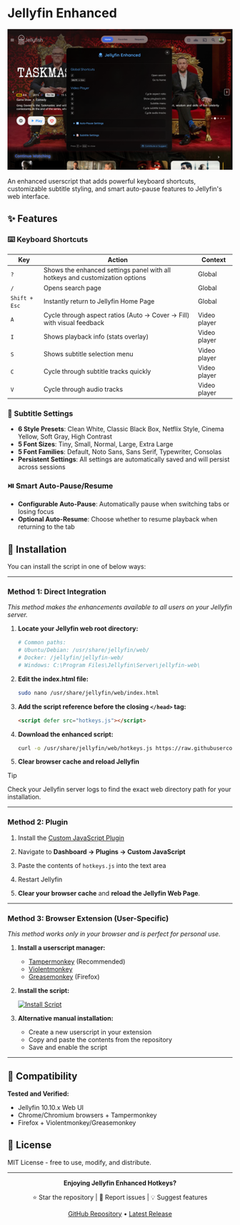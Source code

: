 # Jellyfin Enhanced

![Jellyfin Enhanced](panel.png)

An enhanced userscript that adds powerful keyboard shortcuts, customizable subtitle styling, and smart auto-pause features to Jellyfin's web interface.

## ✨ Features

### ⌨️ Keyboard Shortcuts
| Key           | Action                                                                 | Context       |
|---------------|------------------------------------------------------------------------|---------------|
| `?`           | Shows the enhanced settings panel with all hotkeys and customization options | Global        |
| `/`           | Opens search page                                                      | Global        |
| `Shift + Esc` | Instantly return to Jellyfin Home Page                                 | Global        |
| `A`           | Cycle through aspect ratios (Auto → Cover → Fill) with visual feedback | Video player  |
| `I`           | Shows playback info (stats overlay)                                    | Video player  |
| `S`           | Shows subtitle selection menu                                          | Video player  |
| `C`           | Cycle through subtitle tracks quickly                                  | Video player  |
| `V`           | Cycle through audio tracks                                             | Video player  |


### 📝 Subtitle Settings
- **6 Style Presets**: Clean White, Classic Black Box, Netflix Style, Cinema Yellow, Soft Gray, High Contrast
- **5 Font Sizes**: Tiny, Small, Normal, Large, Extra Large
- **5 Font Families**: Default, Noto Sans, Sans Serif, Typewriter, Consolas
- **Persistent Settings**: All settings are automatically saved and will persist across sessions

### ⏯️ Smart Auto-Pause/Resume
- **Configurable Auto-Pause**: Automatically pause when switching tabs or losing focus
- **Optional Auto-Resume**: Choose whether to resume playback when returning to the tab


## 🔧 Installation

You can install the script in one of below ways:

---

### **Method 1: Direct Integration**

*This method makes the enhancements available to all users on your Jellyfin server.*

1. **Locate your Jellyfin web root directory:**
   ```bash
   # Common paths:
   # Ubuntu/Debian: /usr/share/jellyfin/web/
   # Docker: /jellyfin/jellyfin-web/
   # Windows: C:\Program Files\Jellyfin\Server\jellyfin-web\
   ```

2. **Edit the index.html file:**
   ```bash
   sudo nano /usr/share/jellyfin/web/index.html
   ```

3. **Add the script reference before the closing `</head>` tag:**
   ```html
   <script defer src="hotkeys.js"></script>
   ```

4. **Download the enhanced script:**
   ```bash
   curl -o /usr/share/jellyfin/web/hotkeys.js https://raw.githubusercontent.com/n00bcodr/jellyfin-hotkeys/main/hotkeys.js
   ```

5. **Clear browser cache and reload Jellyfin**

> [!TIP]
> Check your Jellyfin server logs to find the exact web directory path for your installation.

---

### **Method 2: Plugin**

1. Install the [Custom JavaScript Plugin](https://github.com/johnpc/jellyfin-plugin-custom-javascript)

2. Navigate to **Dashboard -> Plugins -> Custom JavaScript**

3. Paste the contents of `hotkeys.js` into the text area

4. Restart Jellyfin

5. **Clear your browser cache** and **reload the Jellyfin Web Page**.

---

### **Method 3: Browser Extension (User-Specific)**

*This method works only in your browser and is perfect for personal use.*

1. **Install a userscript manager:**
   - [Tampermonkey](https://www.tampermonkey.net/) (Recommended)
   - [Violentmonkey](https://violentmonkey.github.io/)
   - [Greasemonkey](https://addons.mozilla.org/en-GB/firefox/addon/greasemonkey/) (Firefox)

2. **Install the script:**

   [![Install Script](https://img.shields.io/badge/Install%20Script-blue?style=for-the-badge)](https://github.com/n00bcodr/Jellyfin-Hotkeys/raw/main/jellyfin-hotkeys.user.js)

3. **Alternative manual installation:**
   - Create a new userscript in your extension
   - Copy and paste the contents from the repository
   - Save and enable the script

---

## 🧪 Compatibility

**Tested and Verified:**
- Jellyfin 10.10.x Web UI
- Chrome/Chromium browsers + Tampermonkey
- Firefox + Violentmonkey/Greasemonkey


## 📄 License

MIT License - free to use, modify, and distribute.

---

<div align="center">

**Enjoying Jellyfin Enhanced Hotkeys?**

⭐ Star the repository | 🐛 Report issues | 💡 Suggest features

[GitHub Repository](https://github.com/n00bcodr/Jellyfin-hotkeys) • [Latest Release](https://github.com/n00bcodr/Jellyfin-hotkeys/releases)

</div>
